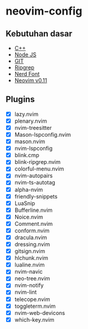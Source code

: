 # neovim-config

## Kebutuhan dasar

- [C++](https://www.msys2.org/)
- [Node JS](https://nodejs.org/en)
- [GIT](https://git-scm.com)
- [Ripgrep](https://github.com/BurntSushi/ripgrep)
- [Nerd Font](https://www.nerdfonts.com/)
- [Neovim v0.11](https://github.com/neovim/neovim/releases/tag/stable)

## Plugins

- [x] lazy.nvim
- [x] plenary.nvim
- [x] nvim-treesitter
- [x] Mason-lspconfig.nvim
- [x] mason.nvim
- [x] nvim-lspconfig
- [x] blink.cmp
- [x] blink-ripgrep.nvim
- [x] colorful-menu.nvim
- [x] nvim-autopairs
- [x] nvim-ts-autotag
- [x] alpha-nvim
- [x] friendly-snippets
- [x] LuaSnip
- [x] Bufferline.nvim
- [x] Noice.nvim
- [x] Comment.nvim
- [x] conform.nvim
- [x] dracula.nvim
- [x] dressing.nvim
- [x] gitsign.nvim
- [x] hlchunk.nvim
- [x] lualine.nvim
- [x] nvim-navic
- [x] neo-tree.nvim
- [x] nvim-notify
- [x] nvim-lint
- [x] telecope.nvim
- [x] toggleterm.nvim
- [x] nvim-web-devicons
- [x] which-key.nvim

